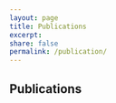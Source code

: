 ```yaml
---
layout: page
title: Publications
excerpt:
share: false
permalink: /publication/
---
```


<style>
.bibbase_paper_title a{ pointer-events: none; }

</style>


<link href="/bibbase.css" rel="stylesheet">



<h2> Publications </h2>
<p>
<script src="https://bibbase.org/show?bib=https%3A%2F%2Fhyeereee.github.io%2Frosenzweiglab%2Fbibliography%2Freferences.bib&authorFirst=1&theme=simple&jsonp=1"></script>
</p>
